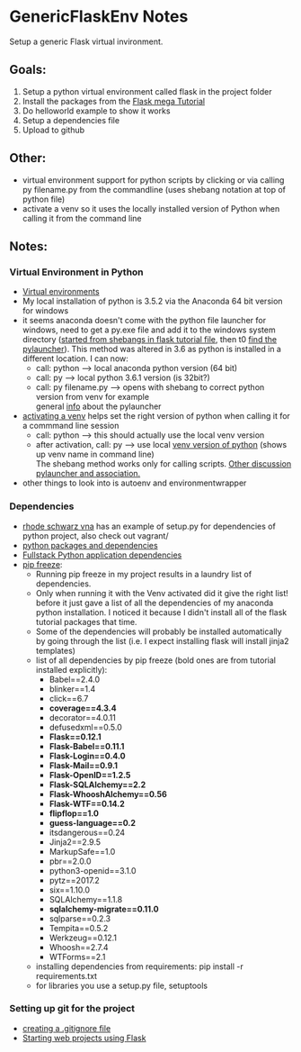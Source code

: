 # GenericFlaskEnv Notes

Setup a generic Flask virtual invironment.

## Goals:
1. Setup a python virtual environment called flask in the project folder
2. Install the packages from the [Flask mega Tutorial][flaskMegaTutorial]
3. Do helloworld example to show it works
4. Setup a dependencies file
5. Upload to github

## Other:
* virtual environment support for python scripts by clicking or via calling
py filename.py from the commandline (uses shebang notation at top of python file)
* activate a venv so it uses the locally installed version of Python when calling it from the command line


## Notes:
### Virtual Environment in Python
* [Virtual environments][theHitchhikersGuidetoPython]
* My local installation of python is 3.5.2 via the Anaconda 64 bit version for windows
* it seems anaconda doesn't come with the python file launcher for windows, need to get 
a py.exe file and add it to the windows system directory ([started from shebangs in flask tutorial file][shebangsSO], 
then t0 [find the pylauncher][pylauncherWinSO]). This method was altered in 3.6 as python
is installed in a different location. I can now:
    - call: python --> local anaconda python version (64 bit)
    - call: py --> local python 3.6.1 version (is 32bit?)
    - call: py filename.py --> opens with shebang to correct python version from venv for example  
    general [info][pyLauncherInfo] about the pylauncher     
* [activating a venv][soVenvActivate] helps set the right version of python when calling it for a commmand line session
    - call: python --> this should actually use the local venv version
    - after activation, call: py --> use local [venv version of python][soVenvActivate2] (shows up venv name in command line)  
    The shebang method works only for calling scripts. [Other discussion pylauncher and association.][soVenvAss]
* other things to look into is autoenv and environmentwrapper

### Dependencies
* [rhode schwarz vna][rsVna] has an example of setup.py for dependencies of python project, also check out vagrant/
* [python packages and dependencies][pyPackDep]
* [Fullstack Python application dependencies][fsPyAppDep]
* [pip freeze][pipFreeze]: 
    - Running pip freeze in my project results in a laundry list of dependencies. 
    - Only when running it with the Venv activated did it give the right list! before it just
    gave a list of all the dependencies of my anaconda python installation. I noticed
    it because I didn't install all of the flask tutorial packages that time.
    - Some of the dependencies will probably be installed automatically by going through
    the list (i.e. I expect installing flask will install jinja2 templates)
    - list of all dependencies by pip freeze (bold ones are from tutorial installed explicitly):
        * Babel==2.4.0
        * blinker==1.4
        * click==6.7
        * **coverage==4.3.4**
        * decorator==4.0.11
        * defusedxml==0.5.0
        * **Flask==0.12.1**
        * **Flask-Babel==0.11.1**
        * **Flask-Login==0.4.0**
        * **Flask-Mail==0.9.1**
        * **Flask-OpenID==1.2.5**
        * **Flask-SQLAlchemy==2.2**
        * **Flask-WhooshAlchemy==0.56**
        * **Flask-WTF==0.14.2**
        * **flipflop==1.0**
        * **guess-language==0.2**
        * itsdangerous==0.24
        * Jinja2==2.9.5
        * MarkupSafe==1.0
        * pbr==2.0.0
        * python3-openid==3.1.0
        * pytz==2017.2
        * six==1.10.0
        * SQLAlchemy==1.1.8
        * **sqlalchemy-migrate==0.11.0**
        * sqlparse==0.2.3
        * Tempita==0.5.2
        * Werkzeug==0.12.1
        * Whoosh==2.7.4
        * WTForms==2.1
    - installing dependencies from requirements: pip install -r requirements.txt
    - for libraries you use a setup.py file, setuptools

### Setting up git for the project
* [creating a .gitignore file][gitIgnore]
* [Starting web projects using Flask][enigmetaFlask]



[flaskMegaTutorial]: https://blog.miguelgrinberg.com/post/the-flask-mega-tutorial-part-i-hello-world
[theHitchhikersGuidetoPython]: http://python-guide-pt-br.readthedocs.io/en/latest/dev/virtualenvs/
[shebangsSO]: http://stackoverflow.com/questions/7574453/shebang-notation-python-scripts-on-windows-and-linux
[pylauncherWinSO]: http://stackoverflow.com/questions/30794342/python-windows-where-is-the-python-launcher
[pyLauncherInfo]: https://www.python.org/dev/peps/pep-0486/
[rsVna]: https://github.com/Terrabits/rohdeschwarz
[pyPackDep]: http://python-packaging.readthedocs.io/en/latest/dependencies.html
[fsPyAppDep]: https://www.fullstackpython.com/application-dependencies.html
[pipFreeze]: https://pip.pypa.io/en/stable/reference/pip_freeze/
[soVenvAss]: http://stackoverflow.com/questions/4879624/why-doesnt-virtualenv-on-windows-associate-py-pyw-pyo-pyc-files-with-virtua
[soVenvActivate]: http://stackoverflow.com/questions/4037939/powershell-says-execution-of-scripts-is-disabled-on-this-system
[soVenvActivate2]: http://stackoverflow.com/questions/14604699/how-to-activate-virtualenv
[gitIgnore]: https://help.github.com/articles/ignoring-files/
[enigmetaFlask]: http://www.enigmeta.com/blog/starting-flask/